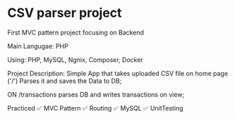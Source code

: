 # CSV parser project

First MVC pattern project focusing on Backend

Main Langugae: PHP

Using: PHP, MySQL, Ngnix, Composer, Docker

Project Description:
Simple App that takes uploaded CSV file on home page ('/')
Parses it and saves the Data to DB;

ON /transactions parses DB
and writes transactions on view;

Practiced
✅ MVC Pattern
✅ Routing
✅ MySQL
✅ UnitTesting

